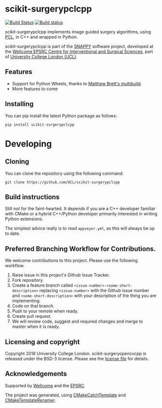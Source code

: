 scikit-surgerypclcpp
====================

[![Build Status](https://travis-ci.com/UCL/scikit-surgerypclcpp.svg?branch=master)](https://travis-ci.com/UCL/scikit-surgerypclcpp)
[![Build status](https://ci.appveyor.com/api/projects/status/yt3gf13onu9q5wx5/branch/master?svg=true
)](https://ci.appveyor.com/project/MattClarkson/scikit-surgerypclcpp)


scikit-surgerypclcpp implements image guided surgery algorithms, using [PCL](http://pointclouds.org/), in C++ and wrapped in Python.

scikit-surgerypclcpp is part of the 
[SNAPPY](https://weisslab.cs.ucl.ac.uk/WEISS/PlatformManagement/SNAPPY/wikis/home) software project, 
developed at the [Wellcome EPSRC Centre for Interventional and Surgical Sciences](http://www.ucl.ac.uk/weiss), 
part of [University College London (UCL)](http://www.ucl.ac.uk/).


Features
--------

* Support for Python Wheels, thanks to [Matthew Brett's multibuild](https://github.com/matthew-brett/multibuild).
* More features to come


Installing
----------

You can pip install the latest Python package as follows:

```
pip install scikit-surgerypclcpp
```


Developing
==========

Cloning
-------

You can clone the repository using the following command:

```
git clone https://github.com/UCL/scikit-surgerypclcpp
```


Build instructions
------------------

Still not for the faint-hearted. It depends if you are a C++ developer familiar
with CMake or a hybrid C++/Python developer primarily interested in writing
Python extensions.

The simplest advice really is to read ```appveyor.yml```, as this will always
be up to date. 


Preferred Branching Workflow for Contributions.
-----------------------------------------------

We welcome contributions to this project. Please use the following workflow.

 1. Raise issue in this project's Github Issue Tracker.
 2. Fork repository.
 3. Create a feature branch called ```<issue-number>-<some-short-description>```
    replacing ```<issue-number>``` with the Github issue number
    and ```<some-short-description>``` with your description of the thing you are implementing.
 4. Code on that branch.
 5. Push to your remote when ready.
 6. Create pull request.
 7. We will review code, suggest and required changes and merge to master when it is ready.


Licensing and copyright
-----------------------

Copyright 2018 University College London.
scikit-surgeryopencvcpp is released under the BSD-3 license. 
Please see the [license file](https://github.com/UCL/scikit-surgeryopencvcpp/blob/master/LICENSE.txt) for details.


Acknowledgements
----------------

Supported by [Wellcome](https://wellcome.ac.uk/) and the [EPSRC](https://www.epsrc.ac.uk/).

The project was generated, using 
[CMakeCatchTemplate](https://github.com/MattClarkson/CMakeCatchTemplate) 
and [CMakeTemplateRenamer](https://github.com/MattClarkson/CMakeTemplateRenamer).